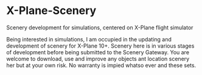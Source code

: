 # X-Plane-Scenery
Scenery development for simulations, centered on X-Plane flight simulator
 
Being interested in simulations, I am occupied in the updating and development of scenery for X-Plane 10+. Scenery here is in various stages of development before being submitted to the Scenery Gateway. You are welcome to download, use and improve any objects ant location scenery her but at your own risk. No warranty is impied whatso ever and these sets.
